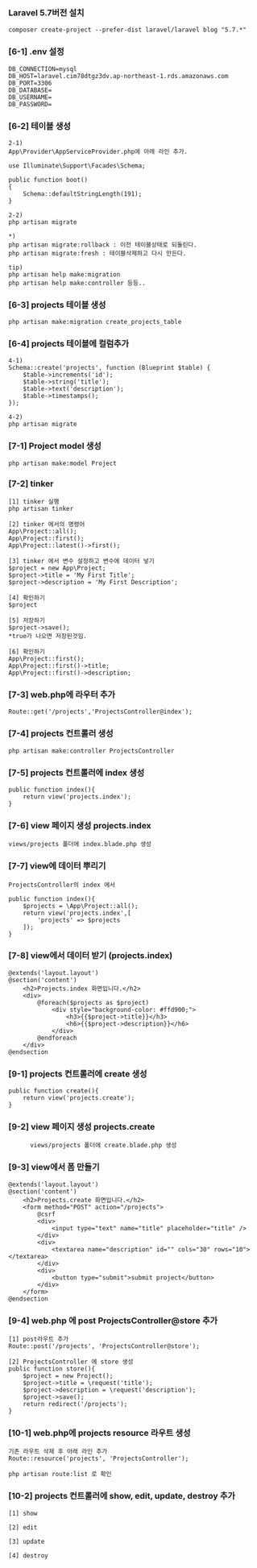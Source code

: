 ### Laravel 5.7버전 설치
    composer create-project --prefer-dist laravel/laravel blog "5.7.*"

### [6-1] .env 설정
    DB_CONNECTION=mysql
    DB_HOST=laravel.cim78dtgz3dv.ap-northeast-1.rds.amazonaws.com
    DB_PORT=3306
    DB_DATABASE=
    DB_USERNAME=
    DB_PASSWORD=


### [6-2] 테이블 생성
    2-1) 
    App\Provider\AppServiceProvider.php에 아래 라인 추가.

    use Illuminate\Support\Facades\Schema;

    public function boot()
    {
        Schema::defaultStringLength(191);
    }

    2-2)
    php artisan migrate
    
    *)
    php artisan migrate:rollback : 이전 테이블상태로 되돌린다.
    php artisan migrate:fresh : 테이블삭제하고 다시 만든다.
    
    tip)
    php artisan help make:migration
    php artisan help make:controller 등등..

### [6-3] projects 테이블 생성
    php artisan make:migration create_projects_table
    
### [6-4] projects 테이블에 컬럼추가
    4-1)
    Schema::create('projects', function (Blueprint $table) {
        $table->increments('id');
        $table->string('title');
        $table->text('description');
        $table->timestamps();
    });
    
    4-2)
    php artisan migrate

### [7-1] Project model 생성
    php artisan make:model Project
    
### [7-2] tinker
    [1] tinker 실행
    php artisan tinker
    
    [2] tinker 에서의 명령어
    App\Project::all();
    App\Project::first();
    App\Project::latest()->first();
    
    [3] tinker 에서 변수 설정하고 변수에 데이터 넣기
    $project = new App\Project;
    $project->title = 'My First Title';
    $project->description = 'My First Description'; 
    
    [4] 확인하기
    $project
    
    [5] 저장하기
    $project->save();
    *true가 나오면 저장된것임.
    
    [6] 확인하기
    App\Project::first();
    App\Project::first()->title;
    App\Project::first()->description;

### [7-3] web.php에 라우터 추가
    Route::get('/projects','ProjectsController@index');
    
### [7-4] projects 컨트롤러 생성
    php artisan make:controller ProjectsController
### [7-5] projects 컨트롤러에 index 생성
    public function index(){
        return view('projects.index');
    }
### [7-6] view 페이지 생성 projects.index
    views/projects 폴더에 index.blade.php 생성
    
    
### [7-7] view에 데이터 뿌리기
    ProjectsController의 index 에서
    
    public function index(){
        $projects = \App\Project::all();
        return view('projects.index',[
            'projects' => $projects
        ]);
    }
### [7-8] view에서 데이터 받기 (projects.index)
    @extends('layout.layout')
    @section('content')
        <h2>Projects.index 화면입니다.</h2>
        <div>
            @foreach($projects as $project)
                <div style="background-color: #ffd900;">
                    <h3>{{$project->title}}</h3>
                    <h6>{{$project->description}}</h6>
                </div>
            @endforeach
        </div>
    @endsection
### [9-1] projects 컨트롤러에 create 생성
    public function create(){
        return view('projects.create');
    }
### [9-2] view 페이지 생성 projects.create
          views/projects 폴더에 create.blade.php 생성
    
### [9-3] view에서 폼 만들기
    @extends('layout.layout')
    @section('content')
        <h2>Projects.create 화면입니다.</h2>
        <form method="POST" action="/projects">
            @csrf
            <div>
                <input type="text" name="title" placeholder="title" />
            </div>
            <div>
                <textarea name="description" id="" cols="30" rows="10"></textarea>
            </div>
            <div>
                <button type="submit">submit project</button>
            </div>
        </form>
    @endsection
### [9-4] web.php 에 post ProjectsController@store 추가
    [1] post라우트 추가
    Route::post('/projects', 'ProjectsController@store');
    
    [2] ProjectsController 에 store 생성
    public function store(){
        $project = new Project();
        $project->title = \request('title');
        $project->description = \request('description');
        $project->save();
        return redirect('/projects');
    }

### [10-1] web.php에 projects resource 라우트 생성

    기존 라우트 삭제 후 아래 라인 추가
    Route::resource('projects', 'ProjectsController');
    
    php artisan route:list 로 확인
    
### [10-2] projects 컨트롤러에 show, edit, update, destroy 추가
    [1] show
    
    [2] edit
    
    [3] update
    
    [4] destroy
